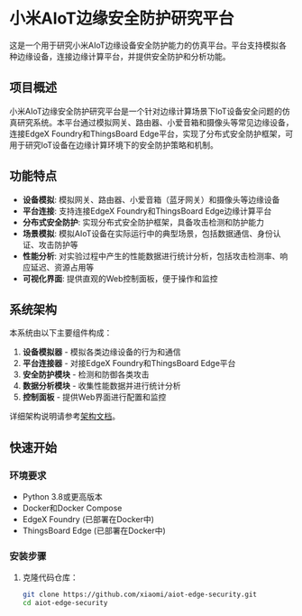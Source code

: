 # 小米AIoT边缘安全防护研究平台

这是一个用于研究小米AIoT边缘设备安全防护能力的仿真平台。平台支持模拟各种边缘设备，连接边缘计算平台，并提供安全防护和分析功能。

## 项目概述

小米AIoT边缘安全防护研究平台是一个针对边缘计算场景下IoT设备安全问题的仿真研究系统。本平台通过模拟网关、路由器、小爱音箱和摄像头等常见边缘设备，连接EdgeX Foundry和ThingsBoard Edge平台，实现了分布式安全防护框架，可用于研究IoT设备在边缘计算环境下的安全防护策略和机制。

## 功能特点

- **设备模拟**: 模拟网关、路由器、小爱音箱（蓝牙网关）和摄像头等边缘设备
- **平台连接**: 支持连接EdgeX Foundry和ThingsBoard Edge边缘计算平台
- **分布式安全防护**: 实现分布式安全防护框架，具备攻击检测和防护能力
- **场景模拟**: 模拟AIoT设备在实际运行中的典型场景，包括数据通信、身份认证、攻击防护等
- **性能分析**: 对实验过程中产生的性能数据进行统计分析，包括攻击检测率、响应延迟、资源占用等
- **可视化界面**: 提供直观的Web控制面板，便于操作和监控

## 系统架构

本系统由以下主要组件构成：

1. **设备模拟器** - 模拟各类边缘设备的行为和通信
2. **平台连接器** - 对接EdgeX Foundry和ThingsBoard Edge平台
3. **安全防护模块** - 检测和防御各类攻击
4. **数据分析模块** - 收集性能数据并进行统计分析
5. **控制面板** - 提供Web界面进行配置和监控

详细架构说明请参考[架构文档](docs/architecture.md)。

## 快速开始

### 环境要求

- Python 3.8或更高版本
- Docker和Docker Compose
- EdgeX Foundry (已部署在Docker中)
- ThingsBoard Edge (已部署在Docker中)

### 安装步骤

1. 克隆代码仓库：
   ```bash
   git clone https://github.com/xiaomi/aiot-edge-security.git
   cd aiot-edge-security